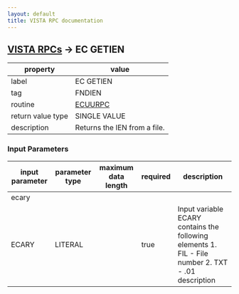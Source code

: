 ```yaml
---
layout: default
title: VISTA RPC documentation
---
```




## [VISTA RPCs](TableOfContent.md) &#8594; EC GETIEN 

 property | value 
--- | --- 
 label | EC GETIEN
 tag | FNDIEN
 routine | [ECUURPC](http://code.osehra.org/dox/Routine_ECUURPC_source.html)
 return value type | SINGLE VALUE
 description | Returns the IEN from a file.

### Input Parameters

| input parameter | parameter type | maximum data length | required | description | 
| --- | --- | --- | --- | --- | 
| ecary |  |  |  |  | 
| ECARY | LITERAL |  | true | Input variable ECARY contains the following elements     1.  FIL  - File number     2.  TXT  - .01 description | 